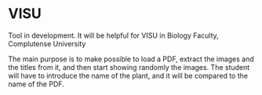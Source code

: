 # VISU
Tool in development. It will be helpful for VISU in Biology Faculty, Complutense University

The main purpose is to make possible to load a PDF, extract the images and the titles from it, and then start showing randomly the images. The student will have to introduce the name of the plant, and it will be compared to the name of the PDF.

